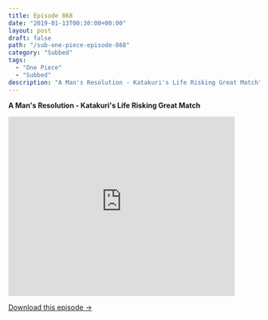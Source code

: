 ```yaml
---
title: Episode 868
date: "2019-01-13T00:30:00+00:00"
layout: post
draft: false
path: "/sub-one-piece-episode-868"
category: "Subbed"
tags:
  - "One Piece"
  - "Subbed"
description: "A Man's Resolution - Katakuri's Life Risking Great Match"
---
```


**A Man's Resolution - Katakuri's Life Risking Great Match**

<iframe width="640" height="360" src="https://www.rapidvideo.com/e/G6FRPHDM34" frameborder="0" marginwidth=0 marginheight=0 scrolling=no allowfullscreen style="max-width:90%;"></iframe>

<a href="http://ouo.io/qs/eCodkFEQ?s=https://www.rapidvideo.com/d/G6FRPHDM34" class="styled_a">Download this episode →</a>

